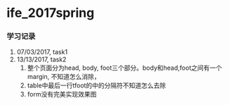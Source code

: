 # ife_2017spring

### 学习记录
1. 07/03/2017, task1
2. 13/13/2017, task2
    1. 整个页面分为head, body, foot三个部分。body和head,foot之间有一个margin, 不知道怎么消除，
    2. table中最后一行tfoot的中的分隔符不知道怎么去除
    3. form没有完美实现效果图
